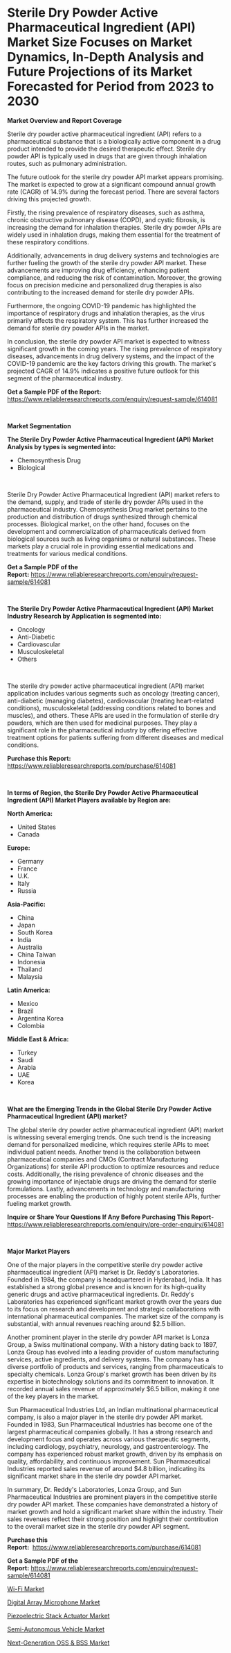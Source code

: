 <p><h1>Sterile Dry Powder Active Pharmaceutical Ingredient (API) Market Size Focuses on Market Dynamics, In-Depth Analysis and Future Projections of its Market Forecasted for Period from 2023 to 2030</h1></p><p><strong>Market Overview and Report Coverage</strong></p>
<p><p>Sterile dry powder active pharmaceutical ingredient (API) refers to a pharmaceutical substance that is a biologically active component in a drug product intended to provide the desired therapeutic effect. Sterile dry powder API is typically used in drugs that are given through inhalation routes, such as pulmonary administration.</p><p>The future outlook for the sterile dry powder API market appears promising. The market is expected to grow at a significant compound annual growth rate (CAGR) of 14.9% during the forecast period. There are several factors driving this projected growth.</p><p>Firstly, the rising prevalence of respiratory diseases, such as asthma, chronic obstructive pulmonary disease (COPD), and cystic fibrosis, is increasing the demand for inhalation therapies. Sterile dry powder APIs are widely used in inhalation drugs, making them essential for the treatment of these respiratory conditions.</p><p>Additionally, advancements in drug delivery systems and technologies are further fueling the growth of the sterile dry powder API market. These advancements are improving drug efficiency, enhancing patient compliance, and reducing the risk of contamination. Moreover, the growing focus on precision medicine and personalized drug therapies is also contributing to the increased demand for sterile dry powder APIs.</p><p>Furthermore, the ongoing COVID-19 pandemic has highlighted the importance of respiratory drugs and inhalation therapies, as the virus primarily affects the respiratory system. This has further increased the demand for sterile dry powder APIs in the market.</p><p>In conclusion, the sterile dry powder API market is expected to witness significant growth in the coming years. The rising prevalence of respiratory diseases, advancements in drug delivery systems, and the impact of the COVID-19 pandemic are the key factors driving this growth. The market's projected CAGR of 14.9% indicates a positive future outlook for this segment of the pharmaceutical industry.</p></p>
<p><strong>Get a Sample PDF of the Report:</strong> <a href="https://www.reliableresearchreports.com/enquiry/request-sample/614081">https://www.reliableresearchreports.com/enquiry/request-sample/614081</a></p>
<p>&nbsp;</p>
<p><strong>Market Segmentation</strong></p>
<p><strong>The Sterile Dry Powder Active Pharmaceutical Ingredient (API) Market Analysis by types is segmented into:</strong></p>
<p><ul><li>Chemosynthesis Drug</li><li>Biological</li></ul></p>
<p>&nbsp;</p>
<p><p>Sterile Dry Powder Active Pharmaceutical Ingredient (API) market refers to the demand, supply, and trade of sterile dry powder APIs used in the pharmaceutical industry. Chemosynthesis Drug market pertains to the production and distribution of drugs synthesized through chemical processes. Biological market, on the other hand, focuses on the development and commercialization of pharmaceuticals derived from biological sources such as living organisms or natural substances. These markets play a crucial role in providing essential medications and treatments for various medical conditions.</p></p>
<p><strong>Get a Sample PDF of the Report:</strong>&nbsp;<a href="https://www.reliableresearchreports.com/enquiry/request-sample/614081">https://www.reliableresearchreports.com/enquiry/request-sample/614081</a></p>
<p>&nbsp;</p>
<p><strong>The Sterile Dry Powder Active Pharmaceutical Ingredient (API) Market Industry Research by Application is segmented into:</strong></p>
<p><ul><li>Oncology</li><li>Anti-Diabetic</li><li>Cardiovascular</li><li>Musculoskeletal</li><li>Others</li></ul></p>
<p>&nbsp;</p>
<p><p>The sterile dry powder active pharmaceutical ingredient (API) market application includes various segments such as oncology (treating cancer), anti-diabetic (managing diabetes), cardiovascular (treating heart-related conditions), musculoskeletal (addressing conditions related to bones and muscles), and others. These APIs are used in the formulation of sterile dry powders, which are then used for medicinal purposes. They play a significant role in the pharmaceutical industry by offering effective treatment options for patients suffering from different diseases and medical conditions.</p></p>
<p><strong>Purchase this Report:</strong>&nbsp; <a href="https://www.reliableresearchreports.com/purchase/614081">https://www.reliableresearchreports.com/purchase/614081</a></p>
<p>&nbsp;</p>
<p><strong>In terms of Region, the Sterile Dry Powder Active Pharmaceutical Ingredient (API) Market Players available by Region are:</strong></p>
<p>
    <p> <strong> North America: </strong>
        <ul>
            <li>United States</li>
            <li>Canada</li>
        </ul>
        </p> 
    <p> <strong> Europe: </strong>
        <ul>
            <li>Germany</li>
            <li>France</li>
            <li>U.K.</li>
            <li>Italy</li>
            <li>Russia</li>
        </ul>
        </p> 
    <p> <strong> Asia-Pacific: </strong>
        <ul>
            <li>China</li>
            <li>Japan</li>
            <li>South Korea</li>
            <li>India</li>
            <li>Australia</li>
            <li>China Taiwan</li>
            <li>Indonesia</li>
            <li>Thailand</li>
            <li>Malaysia</li>
        </ul>
        </p> 
    <p> <strong> Latin America: </strong>
        <ul>
            <li>Mexico</li>
            <li>Brazil</li>
            <li>Argentina Korea</li>
            <li>Colombia</li>
        </ul>
        </p> 
    <p> <strong> Middle East & Africa: </strong>
        <ul>
            <li>Turkey</li>
            <li>Saudi</li>
            <li>Arabia</li>
            <li>UAE</li>
            <li>Korea</li>
        </ul>
    </p>
    </p>
<p>&nbsp;</p>
<p><strong>What are the Emerging Trends in the Global Sterile Dry Powder Active Pharmaceutical Ingredient (API) market?</strong></p>
<p><p>The global sterile dry powder active pharmaceutical ingredient (API) market is witnessing several emerging trends. One such trend is the increasing demand for personalized medicine, which requires sterile APIs to meet individual patient needs. Another trend is the collaboration between pharmaceutical companies and CMOs (Contract Manufacturing Organizations) for sterile API production to optimize resources and reduce costs. Additionally, the rising prevalence of chronic diseases and the growing importance of injectable drugs are driving the demand for sterile formulations. Lastly, advancements in technology and manufacturing processes are enabling the production of highly potent sterile APIs, further fueling market growth.</p></p>
<p><strong>Inquire or Share Your Questions If Any Before Purchasing This Report</strong>- <a href="https://www.reliableresearchreports.com/enquiry/pre-order-enquiry/614081">https://www.reliableresearchreports.com/enquiry/pre-order-enquiry/614081</a></p>
<p>&nbsp;</p>
<p><strong>Major Market Players</strong></p>
<p><p>One of the major players in the competitive sterile dry powder active pharmaceutical ingredient (API) market is Dr. Reddy's Laboratories. Founded in 1984, the company is headquartered in Hyderabad, India. It has established a strong global presence and is known for its high-quality generic drugs and active pharmaceutical ingredients. Dr. Reddy's Laboratories has experienced significant market growth over the years due to its focus on research and development and strategic collaborations with international pharmaceutical companies. The market size of the company is substantial, with annual revenues reaching around $2.5 billion.</p><p>Another prominent player in the sterile dry powder API market is Lonza Group, a Swiss multinational company. With a history dating back to 1897, Lonza Group has evolved into a leading provider of custom manufacturing services, active ingredients, and delivery systems. The company has a diverse portfolio of products and services, ranging from pharmaceuticals to specialty chemicals. Lonza Group's market growth has been driven by its expertise in biotechnology solutions and its commitment to innovation. It recorded annual sales revenue of approximately $6.5 billion, making it one of the key players in the market.</p><p>Sun Pharmaceutical Industries Ltd, an Indian multinational pharmaceutical company, is also a major player in the sterile dry powder API market. Founded in 1983, Sun Pharmaceutical Industries has become one of the largest pharmaceutical companies globally. It has a strong research and development focus and operates across various therapeutic segments, including cardiology, psychiatry, neurology, and gastroenterology. The company has experienced robust market growth, driven by its emphasis on quality, affordability, and continuous improvement. Sun Pharmaceutical Industries reported sales revenue of around $4.8 billion, indicating its significant market share in the sterile dry powder API market.</p><p>In summary, Dr. Reddy's Laboratories, Lonza Group, and Sun Pharmaceutical Industries are prominent players in the competitive sterile dry powder API market. These companies have demonstrated a history of market growth and hold a significant market share within the industry. Their sales revenues reflect their strong position and highlight their contribution to the overall market size in the sterile dry powder API segment.</p></p>
<p><strong>Purchase this Report:</strong>&nbsp;&nbsp;<a href="https://www.reliableresearchreports.com/purchase/614081">https://www.reliableresearchreports.com/purchase/614081</a></p>
<p></p>
<p><strong>Get a Sample PDF of the Report:</strong>&nbsp;<a href="https://www.reliableresearchreports.com/enquiry/request-sample/614081">https://www.reliableresearchreports.com/enquiry/request-sample/614081</a></p>
<p><p><a href="https://www.linkedin.com/pulse/wi-fi-market-share-amp-new-trends-analysis-report/">Wi-Fi Market</a></p><p><a href="https://medium.com/@darbyledner/digital-array-microphone-market-size-growth-forecast-2023-2030-5b6ab9ac687d">Digital Array Microphone Market</a></p><p><a href="https://medium.com/@mskylatoy/piezoelectric-stack-actuator-market-size-growth-forecast-2023-2030-fb347f9487dc">Piezoelectric Stack Actuator Market</a></p><p><a href="https://www.linkedin.com/pulse/semi-autonomous-vehicle-market-size-share-amp-trends-analysis/">Semi-Autonomous Vehicle Market</a></p><p><a href="https://www.linkedin.com/pulse/next-generation-oss-amp-bss-market-size-growth/">Next-Generation OSS & BSS Market</a></p></p>
